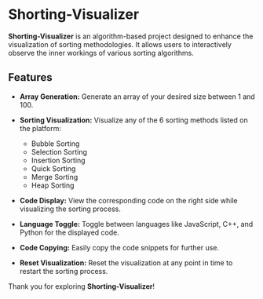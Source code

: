 # Shorting-Visualizer

**Shorting-Visualizer** is an algorithm-based project designed to enhance the visualization of sorting methodologies. It allows users to interactively observe the inner workings of various sorting algorithms.

## Features

- **Array Generation:**
  Generate an array of your desired size between 1 and 100.

- **Sorting Visualization:**
  Visualize any of the 6 sorting methods listed on the platform:
  - Bubble Sorting
  - Selection Sorting
  - Insertion Sorting
  - Quick Sorting
  - Merge Sorting
  - Heap Sorting

- **Code Display:**
  View the corresponding code on the right side while visualizing the sorting process.

- **Language Toggle:**
  Toggle between languages like JavaScript, C++, and Python for the displayed code.

- **Code Copying:**
  Easily copy the code snippets for further use.

- **Reset Visualization:**
  Reset the visualization at any point in time to restart the sorting process.

Thank you for exploring **Shorting-Visualizer**!

